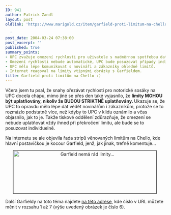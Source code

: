```yaml
---
ID: 941
author: Patrick Zandl
layout: post
oldlink: 'https://www.marigold.cz/item/garfield-proti-limitum-na-chello

  '
post_date: 2004-03-24 07:38:00
post_excerpt: ''
published: true
summary_points:
- UPC zvažuje omezení rychlosti pro uživatele s nadměrnou spotřebou dat.
- Omezení rychlosti nebude automatické, UPC bude posuzovat případy individuálně.
- UPC mělo lépe komunikovat s novináři a zákazníky ohledně limitů.
- Internet reagoval na limity vtipnými obrázky s Garfieldem.
title: Garfield proti limitům na Chello :)
---
```


<p>
Včera jsem tu psal, že snahy ořezávat rychlosti pro notorické sosáky na UPC docela chápu, mimo jiné se přes den také vyjasnilo, že <STRONG>limity MOHOU být uplatňovány, nikoliv že BUDOU STRIKTNĚ uplatňovány. </STRONG>Ukazuje se, že UPC to opravdu mělo lépe dát vědět novinářům i zákazníkům, protože se to rozmázlo podstatně více, než kdyby to UPC v klidu oznámilo a včas objasnilo, jak to je. Takže tiskové oddělení zdůrazňuje, že omezení se nebude uplatňovat vždy ihned při překročení limitu, ale bude se to posuzovat individuelně. </p>

<p>
Na internetu se ale objevila řada stripů věnovaných limitům na Chello, kde hlavní postavičkou je kocour Garfield, jenž, jak jinak, trefně komentuje... </p>

<P align=center><IMG height=134 alt="Garfield nemá rád limity..." src="/wp-content/uploads/garfield.jpg" width=450 border=1>&#160;</p>

<P align=left>Další Garfieldy na toto téma najdete <A href="http://cable.cz/gar1.jpg" target=_blank>na této adrese</A>, kde číslo v URL můžete měnit v rozsahu 1 až 7 (výše uvedený obrázek je číslo 6).</p>